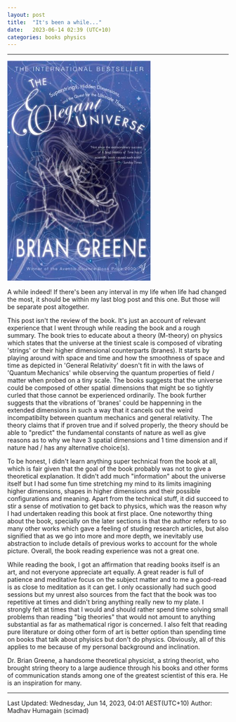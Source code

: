 ```yaml
---
layout: post
title:  "It's been a while..."
date:   2023-06-14 02:39 (UTC+10)
categories: books physics
---
```

****
![The Elegant Universe](/assets/imgs/book-covers/the-elegant-universe.jpg)

A while indeed! If there's been any interval in my life when life had changed the most, it should be within my last blog post and this one. But those will be separate post altogether.

This post isn't the review of the book. It's just an account of relevant experience that I went through while reading the book and a rough summary. The book tries to educate about a theory (M-theory) on physics which states that the universe at the tiniest scale is composed of vibrating 'strings' or their higher dimensional counterparts (branes). It starts by playing around with space and time and how the smoothness of space and time as depicted in 'General Relativity' doesn't fit in with the laws of 'Quantum Mechanics' while observing the quantum properties of field / matter when probed on a tiny scale. The books suggests that the universe could be composed of other spatial dimensions that might be so tightly curled that those cannot be experienced ordinarily. The book further suggests that the vibrations of 'branes' could be happenning in the extended dimensions in such a way that it cancels out the weird incompatibilty between quantum mechanics and general relativity. The theory claims that if proven true and if solved properly, the theory should be able to "predict" the fundamental constants of nature as well as give reasons as to why we have 3 spatial dimensions and 1 time dimension and if nature had / has any alternative choice(s).

To be honest, I didn't learn anything super technical from the book at all, which is fair given that the goal of the book probably was not to give a theoretical explanation. It didn't add much "information" about the universe itself but I had some fun time stretching my mind to its limits imagining higher dimensions, shapes in higher dimensions and their possible configurations and meaning. Apart from the technical stuff, it did succeed to stir a sense of motivation to get back to physics, which was the reason why I had undertaken reading this book at first place. One noteworthy thing about the book, specially on the later sections is that the author refers to so many other works which gave a feeling of studing research articles, but also signified that as we go into more and more depth, we inevitably use abstraction to include details of previous works to account for the whole picture. Overall, the book reading experience was not a great one.

While reading the book, I got an affirmation that reading books itself is an art, and not everyone appreciate art equally. A great reader is full of patience and meditative focus on the subject matter and to me a good-read is as close to meditation as it can get. I only ocassionally had such good sessions but my unrest also sources from the fact that the book was too repetitive at times and didn't bring anything really new to my plate. I strongly felt at times that I would and should rather spend time solving small problems than reading "big theories" that would not amount to anything substantial as far as mathematical rigor is concerned. I also felt that reading pure literature or doing other form of art is better option than spending time on books that talk about phyisics but don't do physics. Obviously, all of this applies to me because of my personal background and inclination.

Dr. Brian Greene, a handsome theoretical physicist, a string theorist, who brought string theory to a large audience through his books and other forms of communication stands among one of the greatest scientist of this era. He is an inspiration for many.

----------
Last Updated: Wednesday, Jun 14, 2023, 04:01 AEST(UTC+10)
Author: Madhav Humagain (scimad)